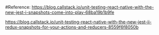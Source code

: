 #Reference: https://blog.callstack.io/unit-testing-react-native-with-the-new-jest-i-snapshots-come-into-play-68ba19b1b9fe

https://blog.callstack.io/unit-testing-react-native-with-the-new-jest-ii-redux-snapshots-for-your-actions-and-reducers-8559f6f8050b